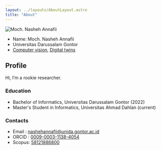 ```yaml
---
layout: ../layouts/AboutLayout.astro
title: "About"
---
```


<div>
  <img src="/assets/profile.jpeg" class="sm:w-1/2 mx-auto rounded-full" alt="Moch. Nasheh Annafii">
</div>

- Name: Moch. Nasheh Annafii
- Universitas Darussalam Gontor
- [Computer vision](/tags/computer-vision/), [Digital twins](/tags/digital-twins/)

## Profile

Hi, I’m a rookie researcher.

<!--
1. [Semantic Segmentation of Rice Leaf Blast Disease using Optimized U-Net](https://ieeexplore.ieee.org/document/10037550) (International Conference on Computer Engineering, Network and Intelligent Multimedia, 2022)​
2. [Human Digital Twin Modeling for Cardiovascular System](https://journal.unnes.ac.id/journals/sji/article/view/16012) (Scientific Journal of Informatics, 2025)
3. [Klasifikasi Tingkat Keparahan Penyakit Leafblast Tanaman Padi Menggunakan MobileNetv2](https://ejournal.unida.gontor.ac.id/index.php/FIJ/article/view/9419) (Fountain of Informatics, 2022)
4. [etc...](https://scholar.google.com/citations?user=g-D2WqoAAAAJ&hl=en&authuser=1&oi=sra)

Selain kontribusinya dalam penelitian, Nasheh juga aktif mengembangkan aplikasi yang digunakan di lingkungan kampus Universitas Darussalam Gontor. Beberapa proyeknya aplikasi antara lain:

1. SIAKAD, Sistem Informasi Akademik,
2. SIMUDA, Sistem Informasi Mutu Universitas Darussalam Gontor,
3. E-Surat, Electronic Surat,
4. SIKAP, Sistem Informasi Kepesantrenan,
5. LISA, Library Information System UNIDA,
6. etc...

Berikut adalah daftar karya Moch. Nasheh Annafii yang telah tercatat dan dilindungi hak ciptanya:

1. [Sistem Informasi Mutu UNIDA (SIMUDA), No. Permohonan EC00202307063, No. Pencatatan 000439985](https://pdki-indonesia.dgip.go.id/detail/b3f002e3e89aaffb7d88f98f2e78af562172dd38bd2f44eed29272fc46f1ec26?nomor=EC00202307063&type=copyright&keyword=simuda%20gontor)
2. [Buku Implementasi Teknologi Artificial Intelligence untuk Interdisipliner Ilmu](https://deepublishstore.com/produk/buku-implementasi-teknologi-artificial-intelligence-untuk-interdisipliner-ilmu/) -->

### Education

- Bachelor of Informatics, Universitas Darussalam Gontor (2022)
- Master's Student in Informatics, Universitas Ahmad Dahlan (current)

### Contacts

- Email : [nashehannafii@unida.gontor.ac.id](mailto:nashehannafii@unida.gontor.ac.id)
- ORCID : [0009-0003-1138-4054](https://orcid.org/0009-0003-1138-4054)
- Scopus: [58121886800](https://www.scopus.com/authid/detail.uri?authorId=58121886800)

<!-- AstroPaper is a minimal, responsive and SEO-friendly Astro blog theme. I designed and crafted this based on [my personal blog](https://github.com/nashehannafii).

This theme is aimed to be accessible out of the box. Light and dark mode are supported by
default and additional color schemes can also be configured.

This theme is self-documented \_ which means articles/posts in this theme can also be considered as documentations. So, see the documentation for more info.

<div>
  <img src="/assets/dev.svg" class="sm:w-1/2 mx-auto" alt="coding dev illustration">
</div>

## Tech Stack

This theme is written in vanilla JavaScript (+ TypeScript for type checking) and a little bit of ReactJS for some interactions. TailwindCSS is used for styling; and Markdown is used for blog contents.

## Features

Here are certain features of this site.

- fully responsive and accessible
- SEO-friendly
- light & dark mode
- fuzzy search
- super fast performance
- draft posts
- pagination
- sitemap & rss feed
- highly customizable

If you like this theme, you can star/contribute to the [repo](https://github.com/satnaing/astro-paper).
Or you can even give any feedback via my [email](mailto:contact@satnaing.dev). -->
